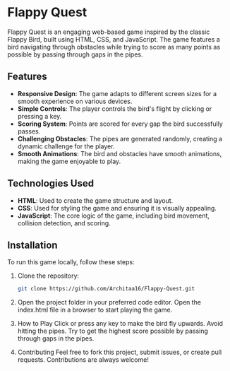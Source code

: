 # Flappy Quest

Flappy Quest is an engaging web-based game inspired by the classic Flappy Bird, built using HTML, CSS, and JavaScript. The game features a bird navigating through obstacles while trying to score as many points as possible by passing through gaps in the pipes.

## Features

- **Responsive Design**: The game adapts to different screen sizes for a smooth experience on various devices.
- **Simple Controls**: The player controls the bird's flight by clicking or pressing a key.
- **Scoring System**: Points are scored for every gap the bird successfully passes.
- **Challenging Obstacles**: The pipes are generated randomly, creating a dynamic challenge for the player.
- **Smooth Animations**: The bird and obstacles have smooth animations, making the game enjoyable to play.

## Technologies Used

- **HTML**: Used to create the game structure and layout.
- **CSS**: Used for styling the game and ensuring it is visually appealing.
- **JavaScript**: The core logic of the game, including bird movement, collision detection, and scoring.

## Installation

To run this game locally, follow these steps:

1. Clone the repository:
   ```bash
   git clone https://github.com/Architaa16/Flappy-Quest.git

2. Open the project folder in your preferred code editor.
   Open the index.html file in a browser to start playing the game.

3. How to Play
   Click or press any key to make the bird fly upwards.
   Avoid hitting the pipes.
   Try to get the highest score possible by passing through gaps in the pipes.

4. Contributing
   Feel free to fork this project, submit issues, or create pull requests. Contributions are always welcome!
